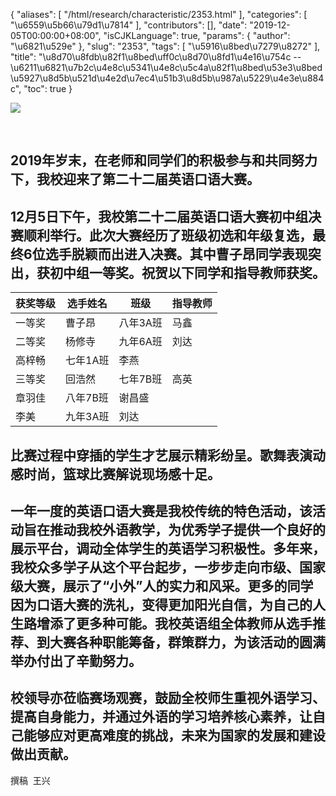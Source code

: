 {
    "aliases": [
        "/html/research/characteristic/2353.html"
    ],
    "categories": [
        "\u6559\u5b66\u79d1\u7814"
    ],
    "contributors": [],
    "date": "2019-12-05T00:00:00+08:00",
    "isCJKLanguage": true,
    "params": {
        "author": "\u6821\u529e"
    },
    "slug": "2353",
    "tags": [
        "\u5916\u8bed\u7279\u8272"
    ],
    "title": "\u8d70\u8fdb\u82f1\u8bed\uff0c\u8d70\u8fd1\u4e16\u754c --\u6211\u6821\u7b2c\u4e8c\u5341\u4e8c\u5c4a\u82f1\u8bed\u53e3\u8bed\u5927\u8d5b\u521d\u4e2d\u7ec4\u51b3\u8d5b\u987a\u5229\u4e3e\u884c",
    "toc": true
}

![](https://cdn.tfls.online/mirror/full/409ef98945d801ce948d4f94a561508703f5bdf8.jpg)




     



## 2019年岁末，在老师和同学们的积极参与和共同努力下，我校迎来了第二十二届英语口语大赛。


## 12月5日下午，我校第二十二届英语口语大赛初中组决赛顺利举行。此次大赛经历了班级初选和年级复选，最终6位选手脱颖而出进入决赛。其中曹子昂同学表现突出，获初中组一等奖。祝贺以下同学和指导教师获奖。










| 获奖等级 | 选手姓名 | 班级 | 指导教师 |
| --- | --- | --- | --- |
| 一等奖 | 曹子昂 | 八年3A班 | 马鑫 |
| 二等奖 | 杨修寺 | 九年6A班 | 刘达 |
| 高梓畅 | 七年1A班 | 李燕 |
| 三等奖 | 回浩然 | 七年7B班 | 高英 |
| 章羽佳 | 八年7B班 | 谢昌盛 |
| 李美 | 九年3A班 | 刘达 |



## 比赛过程中穿插的学生才艺展示精彩纷呈。歌舞表演动感时尚，篮球比赛解说现场感十足。


## 一年一度的英语口语大赛是我校传统的特色活动，该活动旨在推动我校外语教学，为优秀学子提供一个良好的展示平台，调动全体学生的英语学习积极性。多年来，我校众多学子从这个平台起步，一步步走向市级、国家级大赛，展示了“小外”人的实力和风采。更多的同学因为口语大赛的洗礼，变得更加阳光自信，为自己的人生路增添了更多种可能。我校英语组全体教师从选手推荐、到大赛各种职能筹备，群策群力，为该活动的圆满举办付出了辛勤努力。


## 校领导亦莅临赛场观赛，鼓励全校师生重视外语学习、提高自身能力，并通过外语的学习培养核心素养，让自己能够应对更高难度的挑战，未来为国家的发展和建设做出贡献。



撰稿  王兴





  





  



